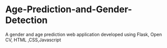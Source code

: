 # Age-Prediction-and-Gender-Detection
A gender  and age prediction web application developed using Flask, Open CV, HTML ,CSS,Javascript 
